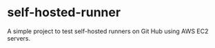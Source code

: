 # self-hosted-runner
A simple project to test self-hosted runners on Git Hub using AWS EC2 servers.
